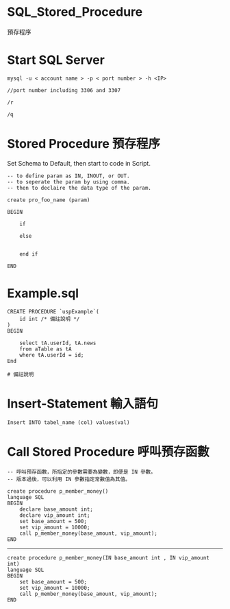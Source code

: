# SQL_Stored_Procedure
預存程序

# Start SQL Server

    mysql -u < account name > -p < port number > -h <IP>
    
    //port number including 3306 and 3307 
    
    /r
    
    /q


# Stored Procedure 預存程序

  Set Schema to Default, then start to code in Script.

    -- to define param as IN, INOUT, or OUT.
    -- to seperate the param by using comma.
    -- then to declaire the data type of the param.

    create pro_foo_name (param)

    BEGIN

        if 

        else


        end if

    END
    
# Example.sql

    CREATE PROCEDURE `uspExample`(
        id int /* 備註說明 */
    )
    BEGIN

        select tA.userId, tA.news
        from aTable as tA
        where tA.userId = id;
    End
    
    # 備註說明
    
# Insert-Statement 輸入語句

    Insert INTO tabel_name (col) values(val)
    
    
# Call Stored Procedure 呼叫預存函數

    -- 呼叫預存函數，所指定的參數需要為變數，即便是 IN 參數。
    -- 版本過後，可以利用 IN 參數指定常數值為其值。

    create procedure p_member_money() 
    language SQL
    BEGIN
        declare base_amount int;
        declare vip_amount int;
        set base_amount = 500;
        set vip_amount = 10000;
        call p_member_money(base_amount, vip_amount); 
    END


-------------------------------------------------

    create procedure p_member_money(IN base_amount int , IN vip_amount int) 
    language SQL
    BEGIN
        set base_amount = 500;
        set vip_amount = 10000;
        call p_member_money(base_amount, vip_amount); 
    END
